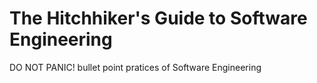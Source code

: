 # The Hitchhiker's Guide to Software Engineering
DO NOT PANIC! bullet point pratices of Software Engineering
